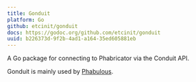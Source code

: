 ```yaml
---
title: Gonduit
platform: Go
github: etcinit/gonduit
docs: https://godoc.org/github.com/etcinit/gonduit
uuid: b226373d-9f2b-4ad1-a164-35ed605881eb
---
```


A Go package for connecting to Phabricator via the Conduit API.

<!--more-->

Gonduit is mainly used by [Phabulous](/projects/phabulous).
